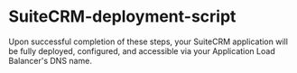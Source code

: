 # SuiteCRM-deployment-script
Upon successful completion of these steps, your SuiteCRM application will be fully deployed, configured, and accessible via your Application Load Balancer's DNS name. 
